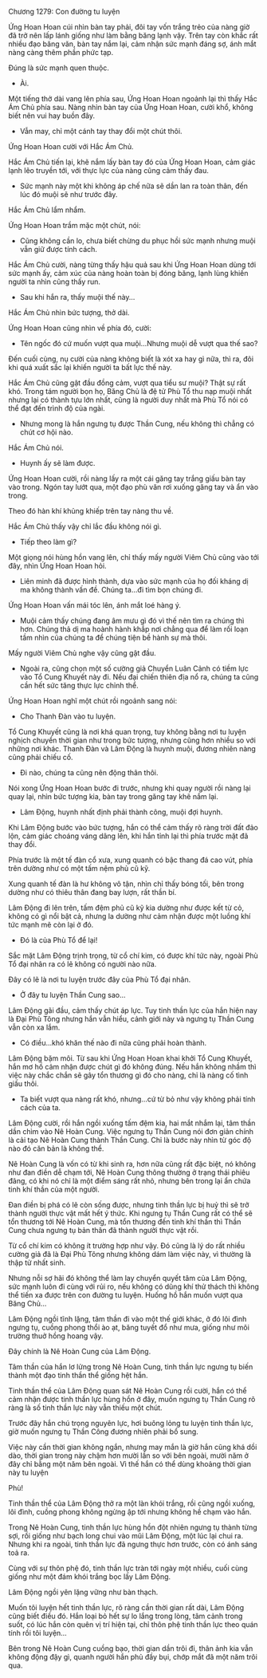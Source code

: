 




Chương 1279: Con đường tu luyện


Ứng Hoan Hoan cúi nhìn bàn tay phải, đôi tay vốn trắng trẻo của nàng giờ đã trở nên lấp lánh giống như làm bằng băng lạnh vậy. Trên tay còn khắc rất nhiều đạo băng văn, bàn tay nắm lại, cảm nhận sức mạnh đáng sợ, ánh mắt nàng càng thêm phần phức tạp.

Đúng là sức mạnh quen thuộc.

- Ài.

Một tiếng thở dài vang lên phía sau, Ứng Hoan Hoan ngoảnh lại thì thấy Hắc Ám Chủ phía sau. Nàng nhìn bàn tay của Ứng Hoan Hoan, cười khổ, không biết nên vui hay buồn đây.

- Vẫn may, chỉ một cánh tay thay đổi một chút thôi.

Ứng Hoan Hoan cười với Hắc Ám Chủ.

Hắc Ám Chủ tiến lại, khẽ nắm lấy bàn tay đó của Ứng Hoan Hoan, cảm giác lạnh lẽo truyền tới, với thực lực của nàng cũng cảm thấy đau.

- Sức mạnh này một khi không áp chế nữa sẽ dần lan ra toàn thân, đến lúc đó muội sẽ như trước đây.

Hắc Ám Chủ lẩm nhẩm.

Ứng Hoan Hoan trầm mặc một chút, nói:

- Cũng không cần lo, chưa biết chừng du phục hồi sức mạnh nhưng muội vẫn giữ được tính cách.

Hắc Ám Chủ cười, nàng từng thấy hậu quả sau khi Ứng Hoan Hoan dùng tới sức mạnh ấy, cảm xúc của nàng hoàn toàn bị đóng băng, lạnh lùng khiến người ta nhìn cũng thấy run.

- Sau khi hắn ra, thấy muội thế này…

Hắc Ám Chủ nhìn bức tượng, thở dài.

Ứng Hoan Hoan cũng nhìn về phía đó, cười:

- Tên ngốc đó cứ muốn vượt qua muội…Nhưng muội dễ vượt qua thế sao?

Đến cuối cùng, nụ cười của nàng không biết là xót xa hay gì nữa, thì ra, đôi khi quá xuất sắc lại khiến người ta bất lực thế này.

Hắc Ám Chủ cũng gật đầu đồng cảm, vượt qua tiểu sư muội? Thật sự rất khó. Trong tám người bọn họ, Băng Chủ là đệ tử Phù Tổ thu nạp muội nhất nhưng lại có thành tựu lớn nhất, cũng là người duy nhất mà Phù Tổ nói có thể đạt đến trình độ của ngài.

- Nhưng mong là hắn ngưng tụ được Thần Cung, nếu không thì chẳng có chút cơ hội nào.

Hắc Ám Chủ nói.

- Huynh ấy sẽ làm được.

Ứng Hoan Hoan cười, rồi nàng lấy ra một cái găng tay trắng giấu bàn tay vào trong. Ngón tay lướt qua, một đạo phù văn rơi xuống găng tay và ẩn vào trong.

Theo đó hàn khí khủng khiếp trên tay nàng thu về.

Hắc Ám Chủ thấy vậy chỉ lắc đầu không nói gì.

- Tiếp theo làm gì?

Một giọng nói hùng hồn vang lên, chỉ thấy mấy người Viêm Chủ cũng vào tới đây, nhìn Ứng Hoan Hoan hỏi.

- Liên minh đã được hình thành, dựa vào sức mạnh của họ đối kháng dị ma không thành vấn đề. Chúng ta…đi tìm bọn chúng đi.

Ứng Hoan Hoan vấn mái tóc lên, ánh mắt loé hàng ý.

- Muội cảm thấy chúng đang âm mưu gì đó vì thế nên tìm ra chúng thì hơn. Chúng thả dị ma hoành hành khắp nơi chẳng qua để làm rối loạn tầm nhìn của chúng ta để chúng tiện bề hành sự mà thôi.

Mấy người Viêm Chủ nghe vậy cũng gật đầu.

- Ngoài ra, cũng chọn một số cường giả Chuyển Luân Cảnh có tiềm lực vào Tổ Cung Khuyết này đi. Nếu đại chiến thiên địa nổ ra, chúng ta cũng cần hết sức tăng thực lực chỉnh thể.

Ứng Hoan Hoan nghĩ một chút rồi ngoảnh sang nói:

- Cho Thanh Đàn vào tu luyện.

Tổ Cung Khuyết cũng là nơi khá quan trọng, tuy không bằng nơi tu luyện nghịch chuyển thời gian như trong bức tượng, nhưng cũng hơn nhiều so với những nơi khác. Thanh Đàn và Lâm Động là huynh muội, đương nhiên nàng cũng phải chiếu cố.

- Đi nào, chúng ta cũng nên động thân thôi.

Nói xong Ứng Hoan Hoan bước đi trước, nhưng khi quay người rồi nàng lại quay lại, nhìn bức tượng kia, bàn tay trong găng tay khẽ nắm lại.

- Lâm Động, huynh nhất định phải thành công, muội đợi huynh.

Khi Lâm Động bước vào bức tượng, hắn có thể cảm thấy rõ ràng trời đất đảo lộn, cảm giác choáng váng dâng lên, khi hắn tỉnh lại thì phía trước mặt đã thay đổi.

Phía trước là một tế đàn cổ xưa, xung quanh có bậc thang đá cao vút, phía trên dường như có một tấm nệm phủ cũ kỹ.

Xung quanh tế đàn là hư không vô tận, nhìn chỉ thấy bóng tối, bên trong dường như có thiêu thân đang bay lượn, rất thần bí.

Lâm Động đi lên trên, tấm đệm phủ cũ kỹ kia dường như được kết từ cỏ, không có gì nổi bật cả, nhưng la dường như cảm nhận được một luồng khí tức mạnh mẽ còn lại ở đó.

- Đó là của Phù Tổ để lại!

Sắc mặt Lâm Động trịnh trọng, từ cổ chí kim, có được khí tức này, ngoài Phù Tổ đại nhân ra có lẽ không có người nào nữa.

Đây có lẽ là nơi tu luyện trước đây của Phù Tổ đại nhân.

- Ở đây tu luyện Thần Cung sao…

Lâm Động gãi đầu, cảm thấy chút áp lực. Tuy tinh thần lực của hắn hiện nay là Đại Phù Tông nhưng hắn vẫn hiểu, cảnh giới này và ngưng tụ Thần Cung vẫn còn xa lắm.

- Có điều…khó khăn thế nào đi nữa cũng phải hoàn thành.

Lâm Động bặm môi. Từ sau khi Ứng Hoan Hoan khai khởi Tổ Cung Khuyết, hắn mơ hồ cảm nhận được chút gì đó không đúng. Nếu hắn không nhầm thì việc này chắc chắn sẽ gây tổn thương gì đó cho nàng, chỉ là nàng cố tình giấu thôi.

- Ta biết vượt qua nàng rất khó, nhưng…cứ từ bỏ như vậy không phải tính cách của ta.

Lâm Động cười, rồi hắn ngồi xuống tấm đệm kia, hai mắt nhắm lại, tâm thần dần chìm vào Nê Hoàn Cung. Việc ngưng tụ Thần Cung nói đơn giản chính là cải tạo Nê Hoàn Cung thành Thần Cung. Chỉ là bước này nhìn từ góc độ nào đó căn bản là không thể.

Nê Hoàn Cung là vốn có từ khi sinh ra, hơn nữa cũng rất đặc biệt, nó không như đan điền dễ chạm tới, Nê Hoàn Cung thông thường ở trạng thái phiêu đãng, có khi nó chỉ là một điểm sáng rất nhỏ, nhưng bên trong lại ẩn chứa tinh khí thần của một người.

Đan điền bị phá có lẽ còn sống được, nhưng tinh thần lực bị huỷ thì sẽ trở thành người thực vật mất hết ý thức. Khi ngưng tụ Thần Cung rất có thể sẽ tổn thương tới Nê Hoàn Cung, mà tổn thương đến tinh khí thần thì Thần Cung chưa ngưng tụ bản thân đã thành người thực vật rồi.

Từ cổ chí kim có không ít trường hợp như vậy. Đó cũng là lý do rất nhiều cường giả đã là Đại Phù Tông nhưng không dám làm việc này, vì thường là thập tử nhất sinh.

Nhưng nỗi sợ hãi đó không thể làm lay chuyển quyết tâm của Lâm Động, sức mạnh luôn đi cùng với rủi ro, nếu không có dũng khí thử thách thì không thể tiến xa được trên con đường tu luyện. Huống hồ hắn muốn vượt qua Băng Chủ…

Lâm Động ngồi tĩnh lặng, tâm thần đi vào một thế giới khác, ở đó lôi đình ngưng tụ, cuồng phong thổi ào ạt, băng tuyết đổ như mưa, giống như môi trường thuở hồng hoang vậy.

Đây chính là Nê Hoàn Cung của Lâm Động.

Tâm thần của hắn lơ lửng trong Nê Hoàn Cung, tinh thần lực ngưng tụ biến thành một đạo tinh thần thể giống hệt hắn.

Tinh thần thể của Lâm Động quan sát Nê Hoàn Cung rồi cười, hắn có thể cảm nhận được tinh thần lực hùng hồn ở đây, muốn ngưng tụ Thần Cung rõ ràng là số tinh thần lực này vẫn thiếu một chút.

Trước đây hắn chú trọng nguyên lực, hơi buông lỏng tu luyện tinh thần lực, giờ muốn ngưng tụ Thần Công đương nhiên phải bổ sung.

Việc này cần thời gian không ngắn, nhưng may mắn là giờ hắn cũng khá dồi dào, thời gian trong này chậm hơn mười lần so với bên ngoài, mười năm ở đây chỉ bằng một năm bên ngoài. Vì thế hắn có thể dùng khoảng thời gian này tu luyện

Phù!

Tinh thần thể của Lâm Động thở ra một làn khói trắng, rồi cũng ngồi xuống, lôi đình, cuồng phong không ngừng ập tới nhưng không hề chạm vào hắn.

Trong Nê Hoàn Cung, tinh thần lực hùng hồn đột nhiên ngưng tụ thành từng sợi, rồi giống như bạch long chui vào mũi Lâm Động, một lúc lại chui ra. Nhưng khi ra ngoài, tinh thần lực đã ngưng thực hơn trước, còn có ánh sáng toả ra.

Cùng với sự thôn phệ đó, tinh thần lực tràn tới ngày một nhiều, cuối cùng giống như một đám khói trắng bọc lấy Lâm Động.

Lâm Động ngồi yên lặng vững như bàn thạch.

Muốn tôi luyện hết tinh thần lực, rõ ràng cần thời gian rất dài, Lâm Động cũng biết điều đó. Hắn loại bỏ hết sự lo lắng trong lòng, tâm cảnh trong suốt, có lúc hắn còn quên vị trí hiện tại, chỉ thôn phệ tinh thần lực theo quán tính rồi tôi luyện…

Bên trong Nê Hoàn Cung cuồng bạo, thời gian dần trôi đi, thân ảnh kia vẫn không động đậy gì, quanh người hắn phủ đầy bụi, chớp mắt đã một năm trôi qua.




